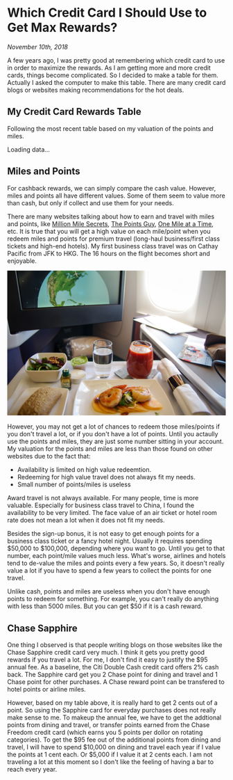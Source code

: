 # Which Credit Card I Should Use to Get Max Rewards?

_November 10th, 2018_

A few years ago, I was pretty good at remembering which credit card to use in order to maximize the rewards. As I am getting more and more credit cards, things become complicated. So I decided to make a table for them. Actually I asked the computer to make this table. There are many credit card blogs or websites making recommendations for the hot deals.

## My Credit Card Rewards Table
Following the most recent table based on my valuation of the points and miles.
<div class="ajax-page-component" data-context="credit_cards" data-template="credit_cards">Loading data...</div>

## Miles and Points
For cashback rewards, we can simply compare the cash value. However, miles and points all have different values. Some of them seem to value more than cash, but only if collect and use them for your needs. 

There are many websites talking about how to earn and travel with miles and points, like [Million Mile Secrets](https://millionmilesecrets.com/), [The Points Guy](https://thepointsguy.com/
), [One Mile at a Time](https://onemileatatime.com/), etc. It is true that you will get a high value on each mile/point when you redeem miles and points for premium travel (long-haul business/first class tickets and high-end hotels). My first business class travel was on Cathay Pacific from JFK to HKG. The 16 hours on the flight becomes short and enjoyable.

![Cathay Pacific Business Class Appetizer](../../../static/images/swift/20150730_IMGP5926.jpg)

However, you may not get a lot of chances to redeem those miles/points if you don't travel a lot, or if you don't have a lot of points. Until you actaully use the points and miles, they are just some number sitting in your account. My valuation for the points and miles are less than those found on other websites due to the fact that:
* Availability is limited on high value redeemtion.
* Redeeming for high value travel does not always fit my needs.
* Small number of points/miles is useless

Award travel is not always available. For many people, time is more valuable. Especially for business class travel to China, I found the availability to be very limited. The face value of an air ticket or hotel room rate does not mean a lot when it does not fit my needs.

Besides the sign-up bonus, it is not easy to get enough points for a business class ticket or a fancy hotel night. Usually it requires spending $50,000 to $100,000, depending where you want to go. Until you get to that number, each point/mile values much less. What's worse, airlines and hotels tend to de-value the miles and points every a few years. So, it doesn't really value a lot if you have to spend a few years to collect the points for one travel.

Unlike cash, points and miles are useless when you don't have enough points to redeem for something. For example, you can't really do anything with less than 5000 miles. But you can get $50 if it is a cash reward.

## Chase Sapphire
One thing I observed is that people writing blogs on those websites like the Chase Sapphire credit card very much. I think it gets you pretty good rewards if you travel a lot. For me, I don't find it easy to justify the $95 annual fee. As a baseline, the Citi Double Cash credit card offers 2% cash back. The Sapphire card get you 2 Chase point for dining and travel and 1 Chase point for other purchases. A Chase reward point can be transfered to hotel points or airline miles. 

However, based on my table above, it is really hard to get 2 cents out of a point. So using the Sapphire card for everyday purchases does not really make sense to me. To makeup the annual fee, we have to get the addtional points from dining and travel, or transfer points earned from the Chase Freedom credit card (which earns you 5 points per dollor on rotating categories). To get the $95 fee out of the additional points from dining and travel, I will have to spend $10,000 on dining and travel each year if I value the points at 1 cent each. Or $5,000 if I value it at 2 cents each. I am not traveling a lot at this moment so I don't like the feeling of having a bar to reach every year.